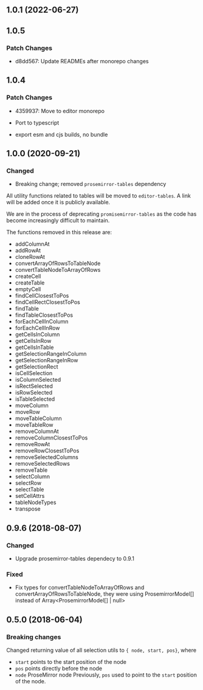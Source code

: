 ## 1.0.1 (2022-06-27)

## 1.0.5

### Patch Changes

- d8dd567: Update READMEs after monorepo changes

## 1.0.4

### Patch Changes

- 4359937: Move to editor monorepo

- Port to typescript
- export esm and cjs builds, no bundle

## 1.0.0 (2020-09-21)

### Changed

- Breaking change; removed `prosemirror-tables` dependency

All utility functions related to tables will be moved to `editor-tables`. A link will be added once it is publicly available.

We are in the process of deprecating `promisemirror-tables` as the code has become increasingly difficult to maintain.

The functions removed in this release are:

- addColumnAt
- addRowAt
- cloneRowAt
- convertArrayOfRowsToTableNode
- convertTableNodeToArrayOfRows
- createCell
- createTable
- emptyCell
- findCellClosestToPos
- findCellRectClosestToPos
- findTable
- findTableClosestToPos
- forEachCellInColumn
- forEachCellInRow
- getCellsInColumn
- getCellsInRow
- getCellsInTable
- getSelectionRangeInColumn
- getSelectionRangeInRow
- getSelectionRect
- isCellSelection
- isColumnSelected
- isRectSelected
- isRowSelected
- isTableSelected
- moveColumn
- moveRow
- moveTableColumn
- moveTableRow
- removeColumnAt
- removeColumnClosestToPos
- removeRowAt
- removeRowClosestToPos
- removeSelectedColumns
- removeSelectedRows
- removeTable
- selectColumn
- selectRow
- selectTable
- setCellAttrs
- tableNodeTypes
- transpose

## 0.9.6 (2018-08-07)

### Changed

- Upgrade prosemirror-tables dependecy to 0.9.1

### Fixed

- Fix types for convertTableNodeToArrayOfRows and convertArrayOfRowsToTableNode, they were using ProsemirrorModel[] instead of Array<ProsemirrorModel[] | null>

## 0.5.0 (2018-06-04)

### Breaking changes

Changed returning value of all selection utils to `{ node, start, pos}`, where

- `start` points to the start position of the node
- `pos` points directly before the node
- `node` ProseMirror node
  Previously, `pos` used to point to the `start` position of the node.

